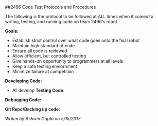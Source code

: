 ##2496 Code Test Protocols and Procedures

The following is the protocol to be followed at ALL times when it comes to writing, testing,
and running code on team 2496's robot. 

**Goals:**

- Establish strict control over what code goes onto the final robot  
- Maintain high standard of code
- Ensure all code is reviewed 
- Allow efficient, but controlled testing 
- Give hands-on opportunity to programmers at all levels
- Keep a safe testing enviornment
- Minimize failure at competition 

**Developing Code:** 
- All develop
**Testing Code:**

**Debugging Code:**

**Git Repo/Backing up code:**
	 
	 
*Writen by Ashwin Gupta on 5/15/2017* 